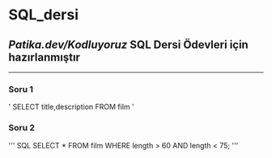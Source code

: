 # SQL_dersi
## *Patika.dev/Kodluyoruz* **SQL Dersi Ödevleri** için hazırlanmıştır
---
### Soru 1
' SELECT title,description FROM film '
### Soru 2
''' SQL
SELECT * FROM film
WHERE length > 60 AND length < 75;
'''
